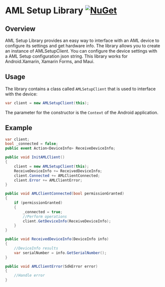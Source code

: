 ﻿# AML Setup Library  [![NuGet](https://img.shields.io/nuget/v/AMLSetupLib)](https://www.nuget.org/packages/AMLSetupLib)

## Overview

AML Setup Library provides an easy way to interface with an AML device to configure its settings and get hardware info. 
The library allows you to create an instance of AMLSetupClient. 
You can configure the device settings with a AML Setup configuration json string.
This library works for Android.Xamarin, Xamarin Forms, and Maui.

## Usage

The library contains a class called `AMLSetupClient` that is used to interface with the device:

```csharp
var client = new AMLSetupClient(this);
```

The parameter for the constructor is the `Context` of the Android application.

## Example

```csharp
var client;
bool _connected = false;
public event Action<DeviceInfo> ReceiveDeviceInfo;

public void InitAMLClient()
{
    client = new AMLSetupClient(this);
    ReceiveDeviceInfo += ReceivedDeviceInfo;
    client.Connected += AMLClientConnected; 
    client.Error += AMLClientError;
}

public void AMLClientConnected(bool permissionGranted)
{
    if (permissionGranted)
    {
        _connected = true;
        //Perform operations
        client.GetDeviceInfo(ReceiveDeviceInfo);
    }
}

public void ReceivedDeviceInfo(DeviceInfo info)
{
    //DeviceInfo results
    var serialNumber = info.GetSerialNumber();
}

public void AMLClientError(SdkError error)
{
    //Handle error
}
```
